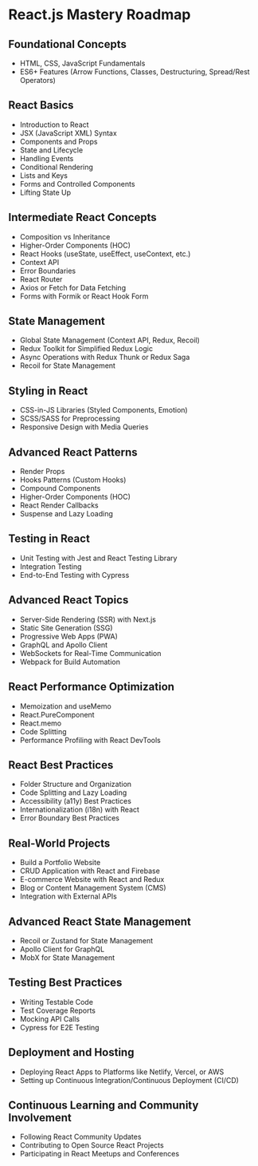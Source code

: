 # React.js Mastery Roadmap

## **Foundational Concepts**
- HTML, CSS, JavaScript Fundamentals
- ES6+ Features (Arrow Functions, Classes, Destructuring, Spread/Rest Operators)

## **React Basics**
- Introduction to React
- JSX (JavaScript XML) Syntax
- Components and Props
- State and Lifecycle
- Handling Events
- Conditional Rendering
- Lists and Keys
- Forms and Controlled Components
- Lifting State Up

## **Intermediate React Concepts**
- Composition vs Inheritance
- Higher-Order Components (HOC)
- React Hooks (useState, useEffect, useContext, etc.)
- Context API
- Error Boundaries
- React Router
- Axios or Fetch for Data Fetching
- Forms with Formik or React Hook Form

## **State Management**
- Global State Management (Context API, Redux, Recoil)
- Redux Toolkit for Simplified Redux Logic
- Async Operations with Redux Thunk or Redux Saga
- Recoil for State Management

## **Styling in React**
- CSS-in-JS Libraries (Styled Components, Emotion)
- SCSS/SASS for Preprocessing
- Responsive Design with Media Queries

## **Advanced React Patterns**
- Render Props
- Hooks Patterns (Custom Hooks)
- Compound Components
- Higher-Order Components (HOC)
- React Render Callbacks
- Suspense and Lazy Loading

## **Testing in React**
- Unit Testing with Jest and React Testing Library
- Integration Testing
- End-to-End Testing with Cypress

## **Advanced React Topics**
- Server-Side Rendering (SSR) with Next.js
- Static Site Generation (SSG)
- Progressive Web Apps (PWA)
- GraphQL and Apollo Client
- WebSockets for Real-Time Communication
- Webpack for Build Automation

## **React Performance Optimization**
- Memoization and useMemo
- React.PureComponent
- React.memo
- Code Splitting
- Performance Profiling with React DevTools

## **React Best Practices**
- Folder Structure and Organization
- Code Splitting and Lazy Loading
- Accessibility (a11y) Best Practices
- Internationalization (i18n) with React
- Error Boundary Best Practices

## **Real-World Projects**
- Build a Portfolio Website
- CRUD Application with React and Firebase
- E-commerce Website with React and Redux
- Blog or Content Management System (CMS)
- Integration with External APIs

## **Advanced React State Management**
- Recoil or Zustand for State Management
- Apollo Client for GraphQL
- MobX for State Management

## **Testing Best Practices**
- Writing Testable Code
- Test Coverage Reports
- Mocking API Calls
- Cypress for E2E Testing

## **Deployment and Hosting**
- Deploying React Apps to Platforms like Netlify, Vercel, or AWS
- Setting up Continuous Integration/Continuous Deployment (CI/CD)

## **Continuous Learning and Community Involvement**
- Following React Community Updates
- Contributing to Open Source React Projects
- Participating in React Meetups and Conferences
